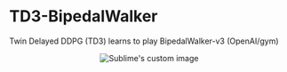 # TD3-BipedalWalker  
Twin Delayed DDPG (TD3) learns to play BipedalWalker-v3 (OpenAI/gym)  

<p align="center">
  <img src="https://github.com/hamedmkazemi/TD3-BipedalWalker/blob/main/images/TD3-BipedalWalker-v3.gif" alt="Sublime's custom image"/>
</p>  
